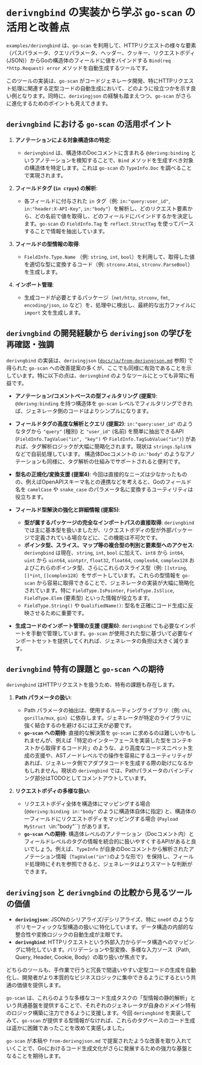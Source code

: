 # `derivngbind` の実装から学ぶ `go-scan` の活用と改善点

`examples/derivngbind` は、`go-scan` を利用して、HTTPリクエストの様々な要素（パスパラメータ、クエリパラメータ、ヘッダー、クッキー、リクエストボディ(JSON)）からGoの構造体のフィールドに値をバインドする `Bind(req *http.Request) error` メソッドを自動生成するツールです。

このツールの実装は、`go-scan` がコードジェネレータ開発、特にHTTPリクエスト処理に関連する定型コードの自動生成において、どのように役立つかを示す良い例となります。同時に、`derivingjson` の経験も踏まえつつ、`go-scan` がさらに進化するためのポイントも見えてきます。

## `derivngbind` における `go-scan` の活用ポイント

1.  **アノテーションによる対象構造体の特定**:
    *   `derivngbind` は、構造体のDocコメントに含まれる `@derivng:binding` というアノテーションを検知することで、`Bind` メソッドを生成すべき対象の構造体を特定します。これは `go-scan` の `TypeInfo.Doc` を調べることで実現されます。

2.  **フィールドタグ (`in струк`) の解析**:
    *   各フィールドに付与された `in` タグ（例: `in:"query:user_id"`, `in:"header:X-API-Key"`, `in:"body"`）を解析し、どのリクエスト要素から、どの名前で値を取得し、どのフィールドにバインドするかを決定します。`go-scan` の `FieldInfo.Tag` を `reflect.StructTag` を使ってパースすることで情報を抽出しています。

3.  **フィールドの型情報の取得**:
    *   `FieldInfo.Type.Name` （例: `string`, `int`, `bool`）を利用して、取得した値を適切な型に変換するコード（例: `strconv.Atoi`, `strconv.ParseBool`）を生成します。

4.  **インポート管理**:
    *   生成コードが必要とするパッケージ（`net/http`, `strconv`, `fmt`, `encoding/json`, `io` など）を、処理中に検出し、最終的な出力ファイルに `import` 文を生成します。

## `derivngbind` の開発経験から `derivingjson` の学びを再確認・強調

`derivngbind` の実装は、`derivingjson` ([`docs/ja/from-derivngjson.md`](from-derivngjson.md) 参照) で得られた `go-scan` への改善提案の多くが、ここでも同様に有効であることを示しています。特に以下の点は、`derivngbind` のようなツールにとっても非常に有益です。

*   **アノテーション/コメントベースの型フィルタリング (提案1)**:
    `@derivng:binding` を持つ構造体を `go-scan` レベルでフィルタリングできれば、ジェネレータ側のコードはよりシンプルになります。

*   **フィールドタグの高度な解析とクエリ (提案2)**:
    `in:"query:user_id"` のようなタグから `"query"` (種別) と `"user_id"` (名前) を簡単に抽出できるAPI (`FieldInfo.TagValue("in", "key")` や `FieldInfo.TagSubValue("in")`) があれば、タグ解析ロジックが大幅に簡略化されます。現状は `strings.SplitN` などで自前処理しています。
    構造体Docコメントの `in:"body"` のようなアノテーションも同様に、タグ解析の仕組みでサポートされると便利です。

*   **型名の正規化/変換支援 (提案4)**:
    今回は直接的なニーズは少なかったものの、例えばOpenAPIスキーマ名との連携などを考えると、Goのフィールド名を `camelCase` や `snake_case` のパラメータ名に変換するユーティリティは役立ちます。

*   **フィールド型解決の強化と詳細情報 (提案5)**:
    *   **型が属するパッケージの完全なインポートパスの直接取得**: `derivngbind` では主に基本型を扱いましたが、リクエストボディの型が外部パッケージで定義されている場合などに、この機能は不可欠です。
    *   **ポインタ型、スライス、マップ等の複合型の判別と要素型へのアクセス**: `derivngbind` は現在、`string`, `int`, `bool` に加えて、`int8` から `int64`, `uint` から `uint64`, `uintptr`, `float32`, `float64`, `complex64`, `complex128` およびこれらのポインタ型、さらにこれらのスライス型（例: `[]string`, `[]*int`, `[]complex128`）をサポートしています。これらの型情報を `go-scan` から容易に取得できることで、ジェネレータの実装が大幅に簡略化されています。特に `FieldType.IsPointer`, `FieldType.IsSlice`, `FieldType.Elem` (要素型) といった情報が役立ちます。
    *   `FieldType.String()` や `QualifiedName()`: 型名を正確にコード生成に反映させるために重要です。

*   **生成コードのインポート管理の支援 (提案6)**:
    `derivngbind` でも必要なインポートを手動で管理しています。`go-scan` が使用された型に基づいて必要なインポートセットを提供してくれれば、ジェネレータの負担は大きく減ります。

## `derivngbind` 特有の課題と `go-scan` への期待

`derivngbind` はHTTPリクエストを扱うため、特有の課題も存在します。

1.  **Path パラメータの扱い**:
    *   Path パラメータの抽出は、使用するルーティングライブラリ（例: `chi`, `gorilla/mux`, `gin`）に依存します。ジェネレータが特定のライブラリに強く結合するのを避けるには工夫が必要です。
    *   **`go-scan` への期待**: 直接的な解決策を `go-scan` に求めるのは難しいかもしれませんが、例えば「特定のインターフェースを実装した型をコンテキストから取得するコード片」のような、より高度なコードスニペット生成の支援や、ASTノードレベルでの操作を容易にするユーティリティがあれば、ジェネレータ側でアダプタコードを生成する際の助けになるかもしれません。現状の `derivngbind` では、Pathパラメータのバインディング部分はTODOとしてコメントアウトしています。

2.  **リクエストボディの多様な扱い**:
    *   リクエストボディ全体を構造体にマッピングする場合 (`@derivng:binding in:"body"` のように構造体自体に指定) と、構造体の一フィールドにリクエストボディをマッピングする場合 (`Payload MyStruct \`in:"body"\``) があります。
    *   **`go-scan` への期待**: 構造体レベルのアノテーション（Docコメント内）とフィールドレベルのタグの情報を統合的に扱いやすくするAPIがあると良いでしょう。例えば、`TypeInfo` が自身のDocコメントから解析されたアノテーション情報（`TagValue("in")`のような形で）を保持し、フィールド処理時にそれを参照できると、ジェネレータはよりスマートな判断ができます。

## `derivingjson` と `derivngbind` の比較から見るツールの価値

*   **`derivingjson`**: JSONのシリアライズ/デシリアライズ、特に `oneOf` のようなポリモーフィックな型構造の扱いに特化しています。データ構造の内部的な整合性や変換ロジックの自動生成が主眼です。
*   **`derivngbind`**: HTTPリクエストという外部入力からデータ構造へのマッピングに特化しています。バリデーションや型変換、多様な入力ソース（Path, Query, Header, Cookie, Body）の取り扱いが焦点です。

どちらのツールも、手作業で行うと冗長で間違いやすい定型コードの生成を自動化し、開発者がより本質的なビジネスロジックに集中できるようにするという共通の価値を提供します。

`go-scan` は、これらのような多様なコード生成タスクの「型情報の静的解析」という共通基盤を提供することで、それぞれのジェネレータが自身のドメイン特有のロジック構築に注力できるように支援します。今回 `derivngbind` を実装してみて、`go-scan` が提供する型情報がなければ、これらのタグベースのコード生成は遥かに困難であったことを改めて実感しました。

`go-scan` が本稿や `from-derivngjson.md` で提案されたような改善を取り入れていくことで、Goにおけるコード生成文化がさらに発展するための強力な基盤となることを期待します。
